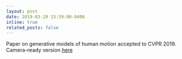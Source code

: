 ```yaml
---
layout: post
date: 2019-03-20 15:59:00-0400
inline: true
related_posts: false
---
```


Paper on generative models of human motion accepted to CVPR 2019. Camera-ready version [here](https://openaccess.thecvf.com/content_CVPR_2019/papers/Gopalakrishnan_A_Neural_Temporal_Model_for_Human_Motion_Prediction_CVPR_2019_paper.pdf)
